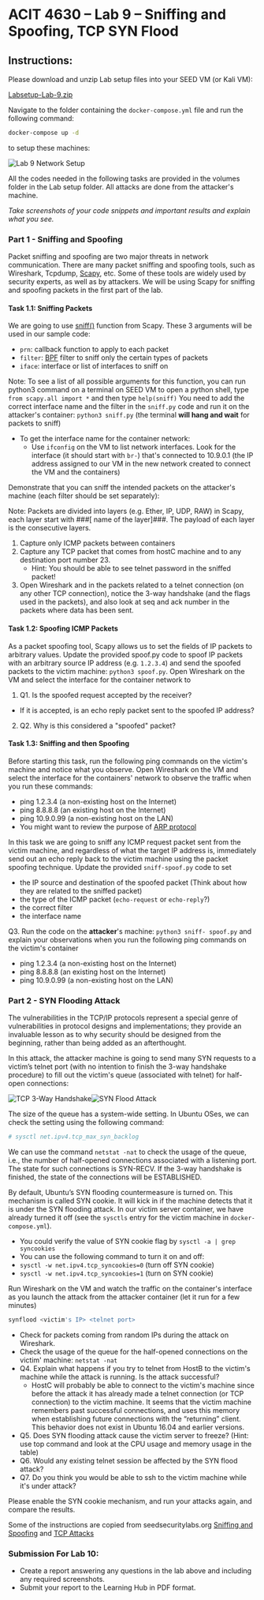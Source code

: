 # ACIT 4630 – Lab 9 – Sniffing and Spoofing, TCP SYN Flood

## Instructions: 
Please download and unzip Lab setup files into your SEED VM (or Kali VM): 

[Labsetup-Lab-9.zip](files/Labsetup-lab-9.zip) 

Navigate to the folder containing the `docker-compose.yml` file and run the 
following command: 
```sh
docker-compose up -d
```
to setup these machines: 

![Lab 9 Network Setup](../images/lab9-fig1.png)

All the codes needed in the following tasks are provided in the volumes folder in the Lab setup folder. All attacks are done from the attacker's machine. 

_Take screenshots of your code snippets and important results and explain what you see._ 

### Part 1 - Sniffing and Spoofing 
Packet sniffing and spoofing are two major threats in network communication. There are many packet sniffing and spoofing tools, such as Wireshark, Tcpdump, [Scapy](https://scapy.net/), etc. Some of these tools are widely used by security experts, as well as by attackers. We will be using Scapy for sniffing and spoofing packets in the first part of the lab. 

#### Task 1.1: Sniffing Packets 

We are going to use [sniff()](https://scapy.readthedocs.io/en/latest/usage.html?highlight=sniff%20function#sniffing) function from Scapy. These 3 arguments will be used in our sample code: 
- `prn`: callback function to apply to each packet 
- `filter`: [BPF](https://www.ibm.com/docs/en/qsip/7.4?topic=queries-berkeley-packet-filters) filter to sniff only the certain types of packets 
- `iface`: interface or list of interfaces to sniff on 

Note: To see a list of all possible arguments for this function, you can run python3 command on a terminal on SEED VM to open a python shell, type `from scapy.all import *` and then type `help(sniff)` 
You need to add the correct interface name and the filter in the `sniff.py` code and run it on the attacker's container: `python3 sniff.py` (the terminal **will hang and wait** for packets to sniff) 

- To get the interface name for the container network:
    - Use `ifconfig` on the VM to list network interfaces. Look for the interface (it should start with `br-`) that's connected to 10.9.0.1 (the IP address assigned to our VM in the new network created to connect the VM and the containers) 

Demonstrate that you can sniff the intended packets on the attacker's machine (each filter should be set separately): 

Note: Packets are divided into layers (e.g. Ether, IP, UDP, RAW) in Scapy, each layer start with ###[ name of the layer]###. The payload of each layer is the consecutive layers. 

1.	Capture only ICMP packets between containers 
2.	Capture any TCP packet that comes from hostC machine and to any destination port number 23.
    - Hint: You should be able to see telnet password in the sniffed packet! 
3.	Open Wireshark and in the packets related to a telnet connection (on any other TCP connection), notice the 3-way handshake (and the flags used in the packets), and also look at seq and ack number in the packets where data has been sent. 


#### Task 1.2: Spoofing ICMP Packets 

As a packet spoofing tool, Scapy allows us to set the fields of IP packets to arbitrary values. Update the provided spoof.py code to spoof IP packets with an arbitrary source IP address (e.g. `1.2.3.4`) and send the spoofed packets to the victim machine: `python3 spoof.py`. Open Wireshark on the VM and select the interface for the container network to

1.	Q1. Is the spoofed request accepted by the receiver?
- If it is accepted, is an echo reply packet sent to the spoofed IP address?
2.	Q2. Why is this considered a "spoofed" packet?





#### Task 1.3: Sniffing and then Spoofing 

Before starting this task, run the following ping commands on
the victim's machine and notice what you observe. Open Wireshark on the VM and select the interface for the containers' network to observe the traffic when you run these commands: 

- ping 1.2.3.4 (a non-existing host on the Internet) 
- ping 8.8.8.8 (an existing host on the Internet) 
- ping 10.9.0.99 (a non-existing host on the LAN)
- You might want to review the purpose of [ARP protocol](https://www.fortinet.com/resources/cyberglossary/what-is-arp#:~:text=Address%20Resolution%20Protocol%20(ARP)%20is,%2Darea%20network%20(LAN).) 

In this task we are going to sniff any ICMP request packet sent from
the victim machine, and regardless of what the target IP address is, immediately send out an echo reply back to the victim machine using the packet spoofing technique. Update the provided `sniff-spoof.py` code to set 

- the IP source and destination of the spoofed packet (Think about how they are related to the sniffed packet) 
- the type of the ICMP packet (`echo-request` or `echo-reply`?) 
- the correct filter 
- the interface name 

Q3. Run the code on the **attacker**'s machine: `python3 sniff- spoof.py` and explain your observations when you run the following ping commands on the victim's container 

- ping 1.2.3.4 (a non-existing host on the Internet)
- ping 8.8.8.8 (an existing host on the Internet) 
- ping 10.9.0.99 (a non-existing host on the LAN) 


### Part 2 - SYN Flooding Attack 

The vulnerabilities in the TCP/IP protocols represent a special genre of vulnerabilities in protocol designs and implementations; they provide an invaluable lesson as to why security should be designed from the beginning, rather than being added as an afterthought. 

In this attack, the attacker machine is going to send many SYN requests to a victim’s telnet port (with no intention to finish the 3-way handshake procedure) to fill out the victim's queue (associated with telnet) for half-open connections: 

![TCP 3-Way Handshake](../images/lab9-fig2.png)![SYN Flood Attack](../images/lab9-fig3.png)

The size of the queue has a system-wide setting. In Ubuntu OSes, we can check the setting using the following command: 
```sh
# sysctl net.ipv4.tcp_max_syn_backlog
```
We can use the command `netstat -nat` to check the usage of the queue, i.e., the number of half-opened connections associated with a listening port. The state for such connections is SYN-RECV. If the 3-way handshake is finished, the state of the connections will be ESTABLISHED.

By default, Ubuntu’s SYN flooding countermeasure is turned on. This mechanism is called SYN cookie. It will kick in if the machine detects that it is under the SYN flooding attack. In our victim server container, we have already turned it off (see the `sysctls` entry for the victim machine in `docker-compose.yml`). 

- You could verify the value of SYN cookie flag by `sysctl -a | grep syncookies` 
- You can use the following command to turn it on and off:
- `sysctl -w net.ipv4.tcp_syncookies=0` (turn off SYN cookie)
- `sysctl -w net.ipv4.tcp_syncookies=1` (turn on SYN cookie) 

Run Wireshark on the VM and watch the traffic on the container's interface as you launch the attack from the attacker container (let it run for a few minutes)
```sh
synflood <victim's IP> <telnet port>
```
- Check for packets coming from random IPs during the attack on Wireshark. 
- Check the usage of the queue for the half-opened connections on the victim' machine: `netstat -nat `
- Q4. Explain what happens if you try to telnet from HostB to the victim's machine while the attack is running. Is the attack successful?
    - HostC will probably be able to connect to the victim's machine since before the attack it has already made a telnet connection (or TCP connection) to the victim machine. It seems that the victim machine remembers past successful connections, and uses this memory when establishing future connections with the “returning” client. This behavior does not exist in Ubuntu 16.04 and earlier versions. 
- Q5. Does SYN flooding attack cause the victim server to freeze? (Hint: use top command and look at the CPU usage and memory usage in the table) 
- Q6. Would any existing telnet session be affected by the SYN flood attack? 
- Q7. Do you think you would be able to ssh to the victim machine while it's under attack? 

Please enable the SYN cookie mechanism, and run your attacks again, and compare the results. 

Some of the instructions are copied from seedsecuritylabs.org [Sniffing and Spoofing](https://seedsecuritylabs.org/Labs_20.04/Files/Sniffing_Spoofing/Sniffing_Spoofing.pdf) and [TCP Attacks](https://seedsecuritylabs.org/Labs_20.04/Files/TCP_Attacks/)


### Submission For Lab 10: 
- Create a report answering any questions in the lab above and including any required screenshots. 
- Submit your report to the Learning Hub in PDF format. 
